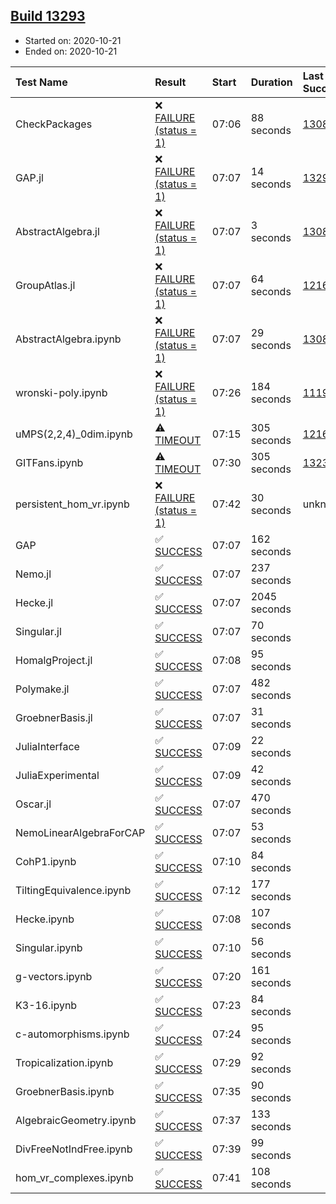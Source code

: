 ## [Build 13293](https://oscarci.mathematik.uni-kl.de/job/oscar/13293/)

* Started on: 2020-10-21
* Ended on: 2020-10-21

| Test Name    | Result | Start | Duration | Last Success | First Failure |
|:-------------|:-------|:------|:---------|:-------------|:--------------|
| CheckPackages | ❌ [FAILURE (status = 1)](https://oscarci.mathematik.uni-kl.de/job/oscar/13293/artifact/logs/build-13293/CheckPackages.log) | 07:06 | 88 seconds | [13085](https://oscarci.mathematik.uni-kl.de/job/oscar/13085/) | [13086](https://oscarci.mathematik.uni-kl.de/job/oscar/13086/) |
| GAP.jl | ❌ [FAILURE (status = 1)](https://oscarci.mathematik.uni-kl.de/job/oscar/13293/artifact/logs/build-13293/GAP.jl.log) | 07:07 | 14 seconds | [13292](https://oscarci.mathematik.uni-kl.de/job/oscar/13292/) | [13293](https://oscarci.mathematik.uni-kl.de/job/oscar/13293/) |
| AbstractAlgebra.jl | ❌ [FAILURE (status = 1)](https://oscarci.mathematik.uni-kl.de/job/oscar/13293/artifact/logs/build-13293/AbstractAlgebra.jl.log) | 07:07 | 3 seconds | [13085](https://oscarci.mathematik.uni-kl.de/job/oscar/13085/) | [13086](https://oscarci.mathematik.uni-kl.de/job/oscar/13086/) |
| GroupAtlas.jl | ❌ [FAILURE (status = 1)](https://oscarci.mathematik.uni-kl.de/job/oscar/13293/artifact/logs/build-13293/GroupAtlas.jl.log) | 07:07 | 64 seconds | [12167](https://oscarci.mathematik.uni-kl.de/job/oscar/12167/) | [12168](https://oscarci.mathematik.uni-kl.de/job/oscar/12168/) |
| AbstractAlgebra.ipynb | ❌ [FAILURE (status = 1)](https://oscarci.mathematik.uni-kl.de/job/oscar/13293/artifact/logs/build-13293/AbstractAlgebra.ipynb.log) | 07:07 | 29 seconds | [13085](https://oscarci.mathematik.uni-kl.de/job/oscar/13085/) | [13086](https://oscarci.mathematik.uni-kl.de/job/oscar/13086/) |
| wronski-poly.ipynb | ❌ [FAILURE (status = 1)](https://oscarci.mathematik.uni-kl.de/job/oscar/13293/artifact/logs/build-13293/wronski-poly.ipynb.log) | 07:26 | 184 seconds | [11192](https://oscarci.mathematik.uni-kl.de/job/oscar/11192/) | [11193](https://oscarci.mathematik.uni-kl.de/job/oscar/11193/) |
| uMPS(2,2,4)_0dim.ipynb | ⚠ [TIMEOUT](https://oscarci.mathematik.uni-kl.de/job/oscar/13293/artifact/logs/build-13293/uMPS-2-2-4-_0dim.ipynb.log) | 07:15 | 305 seconds | [12167](https://oscarci.mathematik.uni-kl.de/job/oscar/12167/) | [12168](https://oscarci.mathematik.uni-kl.de/job/oscar/12168/) |
| GITFans.ipynb | ⚠ [TIMEOUT](https://oscarci.mathematik.uni-kl.de/job/oscar/13293/artifact/logs/build-13293/GITFans.ipynb.log) | 07:30 | 305 seconds | [13234](https://oscarci.mathematik.uni-kl.de/job/oscar/13234/) | [13235](https://oscarci.mathematik.uni-kl.de/job/oscar/13235/) |
| persistent_hom_vr.ipynb | ❌ [FAILURE (status = 1)](https://oscarci.mathematik.uni-kl.de/job/oscar/13293/artifact/logs/build-13293/persistent_hom_vr.ipynb.log) | 07:42 | 30 seconds | unknown | unknown |
| GAP | ✅ [SUCCESS](https://oscarci.mathematik.uni-kl.de/job/oscar/13293/artifact/logs/build-13293/GAP.log) | 07:07 | 162 seconds |  |  |
| Nemo.jl | ✅ [SUCCESS](https://oscarci.mathematik.uni-kl.de/job/oscar/13293/artifact/logs/build-13293/Nemo.jl.log) | 07:07 | 237 seconds |  |  |
| Hecke.jl | ✅ [SUCCESS](https://oscarci.mathematik.uni-kl.de/job/oscar/13293/artifact/logs/build-13293/Hecke.jl.log) | 07:07 | 2045 seconds |  |  |
| Singular.jl | ✅ [SUCCESS](https://oscarci.mathematik.uni-kl.de/job/oscar/13293/artifact/logs/build-13293/Singular.jl.log) | 07:07 | 70 seconds |  |  |
| HomalgProject.jl | ✅ [SUCCESS](https://oscarci.mathematik.uni-kl.de/job/oscar/13293/artifact/logs/build-13293/HomalgProject.jl.log) | 07:08 | 95 seconds |  |  |
| Polymake.jl | ✅ [SUCCESS](https://oscarci.mathematik.uni-kl.de/job/oscar/13293/artifact/logs/build-13293/Polymake.jl.log) | 07:07 | 482 seconds |  |  |
| GroebnerBasis.jl | ✅ [SUCCESS](https://oscarci.mathematik.uni-kl.de/job/oscar/13293/artifact/logs/build-13293/GroebnerBasis.jl.log) | 07:07 | 31 seconds |  |  |
| JuliaInterface | ✅ [SUCCESS](https://oscarci.mathematik.uni-kl.de/job/oscar/13293/artifact/logs/build-13293/JuliaInterface.log) | 07:09 | 22 seconds |  |  |
| JuliaExperimental | ✅ [SUCCESS](https://oscarci.mathematik.uni-kl.de/job/oscar/13293/artifact/logs/build-13293/JuliaExperimental.log) | 07:09 | 42 seconds |  |  |
| Oscar.jl | ✅ [SUCCESS](https://oscarci.mathematik.uni-kl.de/job/oscar/13293/artifact/logs/build-13293/Oscar.jl.log) | 07:07 | 470 seconds |  |  |
| NemoLinearAlgebraForCAP | ✅ [SUCCESS](https://oscarci.mathematik.uni-kl.de/job/oscar/13293/artifact/logs/build-13293/NemoLinearAlgebraForCAP.log) | 07:07 | 53 seconds |  |  |
| CohP1.ipynb | ✅ [SUCCESS](https://oscarci.mathematik.uni-kl.de/job/oscar/13293/artifact/logs/build-13293/CohP1.ipynb.log) | 07:10 | 84 seconds |  |  |
| TiltingEquivalence.ipynb | ✅ [SUCCESS](https://oscarci.mathematik.uni-kl.de/job/oscar/13293/artifact/logs/build-13293/TiltingEquivalence.ipynb.log) | 07:12 | 177 seconds |  |  |
| Hecke.ipynb | ✅ [SUCCESS](https://oscarci.mathematik.uni-kl.de/job/oscar/13293/artifact/logs/build-13293/Hecke.ipynb.log) | 07:08 | 107 seconds |  |  |
| Singular.ipynb | ✅ [SUCCESS](https://oscarci.mathematik.uni-kl.de/job/oscar/13293/artifact/logs/build-13293/Singular.ipynb.log) | 07:10 | 56 seconds |  |  |
| g-vectors.ipynb | ✅ [SUCCESS](https://oscarci.mathematik.uni-kl.de/job/oscar/13293/artifact/logs/build-13293/g-vectors.ipynb.log) | 07:20 | 161 seconds |  |  |
| K3-16.ipynb | ✅ [SUCCESS](https://oscarci.mathematik.uni-kl.de/job/oscar/13293/artifact/logs/build-13293/K3-16.ipynb.log) | 07:23 | 84 seconds |  |  |
| c-automorphisms.ipynb | ✅ [SUCCESS](https://oscarci.mathematik.uni-kl.de/job/oscar/13293/artifact/logs/build-13293/c-automorphisms.ipynb.log) | 07:24 | 95 seconds |  |  |
| Tropicalization.ipynb | ✅ [SUCCESS](https://oscarci.mathematik.uni-kl.de/job/oscar/13293/artifact/logs/build-13293/Tropicalization.ipynb.log) | 07:29 | 92 seconds |  |  |
| GroebnerBasis.ipynb | ✅ [SUCCESS](https://oscarci.mathematik.uni-kl.de/job/oscar/13293/artifact/logs/build-13293/GroebnerBasis.ipynb.log) | 07:35 | 90 seconds |  |  |
| AlgebraicGeometry.ipynb | ✅ [SUCCESS](https://oscarci.mathematik.uni-kl.de/job/oscar/13293/artifact/logs/build-13293/AlgebraicGeometry.ipynb.log) | 07:37 | 133 seconds |  |  |
| DivFreeNotIndFree.ipynb | ✅ [SUCCESS](https://oscarci.mathematik.uni-kl.de/job/oscar/13293/artifact/logs/build-13293/DivFreeNotIndFree.ipynb.log) | 07:39 | 99 seconds |  |  |
| hom_vr_complexes.ipynb | ✅ [SUCCESS](https://oscarci.mathematik.uni-kl.de/job/oscar/13293/artifact/logs/build-13293/hom_vr_complexes.ipynb.log) | 07:41 | 108 seconds |  |  |
